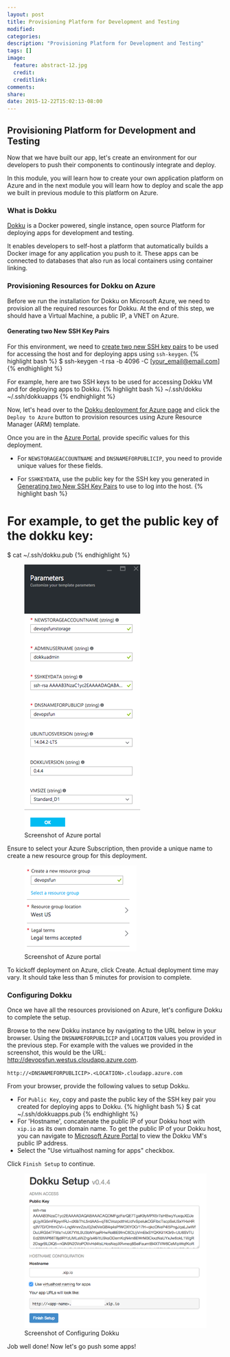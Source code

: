 ```yaml
---
layout: post
title: Provisioning Platform for Development and Testing
modified:
categories: 
description: "Provisioning Platform for Development and Testing"
tags: []
image:
  feature: abstract-12.jpg
  credit:
  creditlink:
comments:
share:
date: 2015-12-22T15:02:13-08:00
---
```

## Provisioning Platform for Development and Testing
Now that we have built our app, let's create an environment for our developers to push their components to continously integrate and deploy.

In this module, you will learn how to create your own application platform on Azure and in the next module you will learn how to deploy and scale the app we built in previous module to this platform on Azure.

### What is Dokku
[Dokku](http://dokku.viewdocs.io/dokku/) is a Docker powered, single instance, open source Platform for deploying apps for development and testing. 

It enables developers to self-host a platform that automatically builds a Docker image for any application you push to it. These apps can be connected to databases that also run as local containers using container linking.

### Provisioning Resources for Dokku on Azure 
Before we run the installation for Dokku on Microsoft Azure, we need to provision all the required resources for Dokku. At the end of this step, we should have a Virtual Machine, a public IP, a VNET on Azure.

#### Generating two New SSH Key Pairs
For this environment, we need to [create two new SSH key pairs](https://help.github.com/articles/generating-ssh-keys/) to be used for accessing the host and for deploying apps using `ssh-keygen`.
{% highlight bash %}
$ ssh-keygen -t rsa -b 4096 -C [your_email@email.com]
{% endhighlight %}

For example, here are two SSH keys to be used for accessing Dokku VM and for deploying apps to Dokku.
{% highlight bash %}
~/.ssh/dokku
~/.ssh/dokkuapps
{% endhighlight %}

Now, let's head over to the [Dokku deployment for Azure page](https://azure.microsoft.com/en-us/documentation/templates/dokku-vm/) and click the `Deploy to Azure` button to provision resources using Azure Resource Manager (ARM) template.

Once you are in the [Azure Portal](https://portal.azure.com/), provide specific values for this deployment. 

- For `NEWSTORAGEACCOUNTNAME` and `DNSNAMEFORPUBLICIP`, you need to provide unique values for these fields.

- For `SSHKEYDATA`, use the public key for the SSH key you generated in [Generating two New SSH Key Pairs](#generating-two-new-ssh-key-pairs) to use to log into the host. 
{% highlight bash %}
# For example, to get the public key of the dokku key:
$ cat ~/.ssh/dokku.pub
{% endhighlight %}

<figure>
	<img src="../images/provisiondokku.png"/>
	<figcaption>Screenshot of Azure portal</figcaption>
</figure>

Ensure to select your Azure Subscription, then provide a unique name to create a new resource group for this deployment. 
<figure>
	<img src="../images/provisiondokku2.png"/>
	<figcaption>Screenshot of Azure portal</figcaption>
</figure>

To kickoff deployment on Azure, click Create. 
Actual deployment time may vary. It should take less than 5 minutes for provision to complete.

### Configuring Dokku
Once we have all the resources provisioned on Azure, let's configure Dokku to complete the setup.

Browse to the new Dokku instance by navigating to the URL below in your browser. Using the `DNSNAMEFORPUBLICIP` and `LOCATION` values you provided in the previous step. For example with the values we provided in the screenshot, this would be the URL: http://devopsfun.westus.cloudapp.azure.com.

```
http://<DNSNAMEFORPUBLICIP>.<LOCATION>.cloudapp.azure.com
```

From your browser, provide the following values to setup Dokku.

- For `Public Key`, copy and paste the public key of the SSH key pair you created for deploying apps to Dokku. 
{% highlight bash %}
$ cat ~/.ssh/dokkuapps.pub 
{% endhighlight %}
- For 'Hostname', concatenate the public IP of your Dokku host with `xip.io` as its own domain name. To get the public IP of your Dokku host, you can navigate to [Microsoft Azure Portal](https://portal.azure.com/) to view the Dokku VM's public IP address.
- Select the "Use virtualhost naming for apps" checkbox.

Click `Finish Setup` to continue.

<figure>
	<img src="../images/configuredokku.png"/>
	<figcaption>Screenshot of Configuring Dokku</figcaption>
</figure>

Job well done! Now let's go push some apps!

